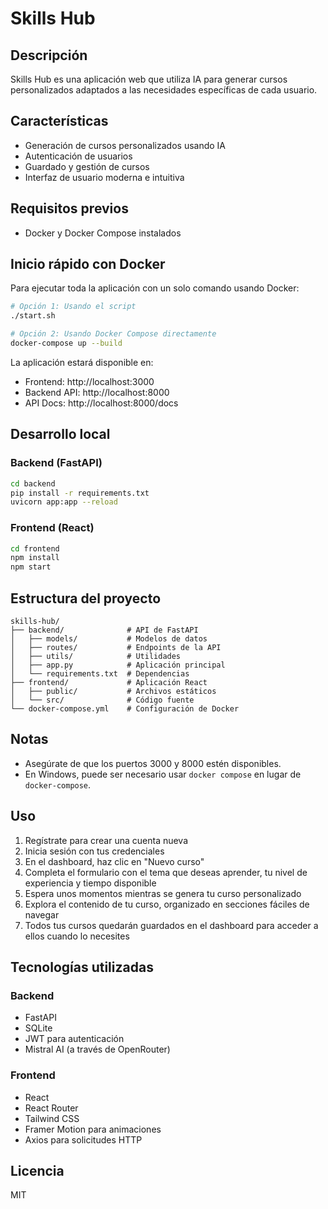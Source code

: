 # Skills Hub

## Descripción
Skills Hub es una aplicación web que utiliza IA para generar cursos personalizados adaptados a las necesidades específicas de cada usuario.

## Características
- Generación de cursos personalizados usando IA
- Autenticación de usuarios
- Guardado y gestión de cursos
- Interfaz de usuario moderna e intuitiva

## Requisitos previos
- Docker y Docker Compose instalados

## Inicio rápido con Docker

Para ejecutar toda la aplicación con un solo comando usando Docker:

```bash
# Opción 1: Usando el script
./start.sh

# Opción 2: Usando Docker Compose directamente
docker-compose up --build
```

La aplicación estará disponible en:
- Frontend: http://localhost:3000
- Backend API: http://localhost:8000
- API Docs: http://localhost:8000/docs

## Desarrollo local

### Backend (FastAPI)
```bash
cd backend
pip install -r requirements.txt
uvicorn app:app --reload
```

### Frontend (React)
```bash
cd frontend
npm install
npm start
```

## Estructura del proyecto
```
skills-hub/
├── backend/              # API de FastAPI
│   ├── models/           # Modelos de datos
│   ├── routes/           # Endpoints de la API
│   ├── utils/            # Utilidades
│   ├── app.py            # Aplicación principal
│   └── requirements.txt  # Dependencias
├── frontend/             # Aplicación React
│   ├── public/           # Archivos estáticos
│   └── src/              # Código fuente
└── docker-compose.yml    # Configuración de Docker
```

## Notas
- Asegúrate de que los puertos 3000 y 8000 estén disponibles.
- En Windows, puede ser necesario usar `docker compose` en lugar de `docker-compose`.

## Uso

1. Regístrate para crear una cuenta nueva
2. Inicia sesión con tus credenciales
3. En el dashboard, haz clic en "Nuevo curso"
4. Completa el formulario con el tema que deseas aprender, tu nivel de experiencia y tiempo disponible
5. Espera unos momentos mientras se genera tu curso personalizado
6. Explora el contenido de tu curso, organizado en secciones fáciles de navegar
7. Todos tus cursos quedarán guardados en el dashboard para acceder a ellos cuando lo necesites

## Tecnologías utilizadas

### Backend
- FastAPI
- SQLite
- JWT para autenticación
- Mistral AI (a través de OpenRouter)

### Frontend
- React
- React Router
- Tailwind CSS
- Framer Motion para animaciones
- Axios para solicitudes HTTP

## Licencia

MIT 